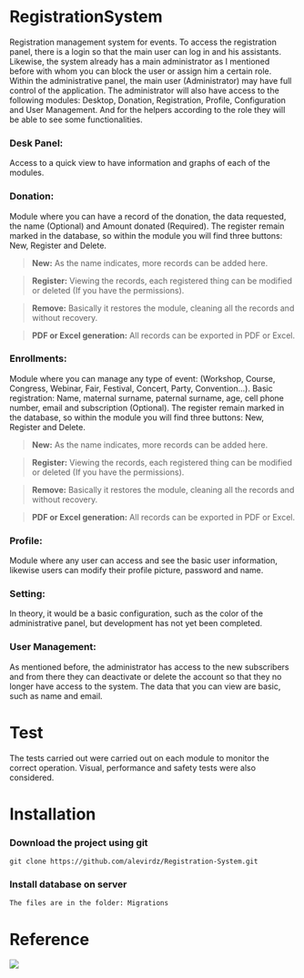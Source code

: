 # RegistrationSystem
Registration management system for events. To access the registration panel, there is a login so that the main user can log in and his assistants. Likewise, the system already has a main administrator as I mentioned before with whom you can block the user or assign him a certain role.
Within the administrative panel, the main user (Administrator) may have full control of the application. The administrator will also have access to the following modules: Desktop, Donation, Registration, Profile, Configuration and User Management. And for the helpers according to the role they will be able to see some functionalities.


### Desk Panel:
Access to a quick view to have information and graphs of each of the modules.

### Donation:
Module where you can have a record of the donation, the data requested, the name (Optional) and Amount donated (Required).
The register remain marked in the database, so within the module you will find three buttons: New, Register and Delete.
> <strong>New:</strong> As the name indicates, more records can be added here.

> <strong>Register:</strong> Viewing the records, each registered thing can be modified or deleted (If you have the permissions).

> <strong>Remove:</strong> Basically it restores the module, cleaning all the records and without recovery.

> <strong>PDF or Excel generation:</strong> All records can be exported in PDF or Excel.

### Enrollments:
Module where you can manage any type of event:
(Workshop, Course, Congress, Webinar, Fair, Festival, Concert, Party, Convention...).
Basic registration:
Name, maternal surname, paternal surname, age, cell phone number, email and subscription (Optional).
The register remain marked in the database, so within the module you will find three buttons: New, Register and Delete.
> <strong>New:</strong> As the name indicates, more records can be added here.

> <strong>Register:</strong> Viewing the records, each registered thing can be modified or deleted (If you have the permissions).

> <strong>Remove:</strong> Basically it restores the module, cleaning all the records and without recovery.

> <strong>PDF or Excel generation:</strong> All records can be exported in PDF or Excel.
### Profile:
Module where any user can access and see the basic user information, likewise users can modify their profile picture, password and name.

### Setting:
In theory, it would be a basic configuration, such as the color of the administrative panel, but development has not yet been completed.

### User Management:
As mentioned before, the administrator has access to the new subscribers and from there they can deactivate or delete the account so that they no longer have access to the system.
The data that you can view are basic, such as name and email.

 
# Test

The tests carried out were carried out on each module to monitor the correct operation.
Visual, performance and safety tests were also considered.

 # Installation
 
 ### Download the project using git
 ```
 git clone https://github.com/alevirdz/Registration-System.git
 
```
### Install database on server

 ```
The files are in the folder: Migrations
 
```


# Reference

<img src="https://user-images.githubusercontent.com/80425451/117404670-f530a000-aecf-11eb-9a14-05120c62aae0.png">
